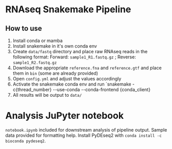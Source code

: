 # RNAseq Snakemake Pipeline

## How to use
1. Install conda or mamba
2. Install snakemake in it's own conda env
3. Create `data/fastq` directory and place raw RNAseq reads in the following format: Forward: `sample1_R1.fastq.gz` ; Reverse: `sample1_R2.fastq.gz`
4. Download the appropriate `reference.fna` and `reference.gtf` and place them in `bin` (some are already provided)
5. Open `config.yml` and adjust the values accordingly
6. Activate the snakemake conda env and run `snakemake -c{thread_number} --use-conda --conda-frontend {conda_client}
7. All results will be output to `data/`

# Analysis JuPyter notebook
`notebook.ipynb` included for downstream analysis of pipeline output. Sample data provided for formatting help. Install PyDEseq2 with `conda install -c bioconda pydeseq2`.